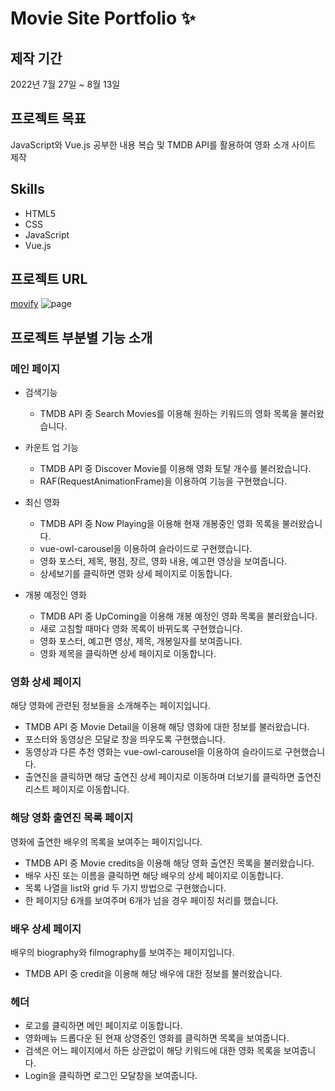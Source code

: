 # Movie Site Portfolio ✨

## 제작 기간

2022년 7월 27일 ~ 8월 13일

## 프로젝트 목표

JavaScript와 Vue.js 공부한 내용 복습 및 TMDB API를 활용하여 영화 소개 사이트 제작

## Skills

- HTML5
- CSS
- JavaScript
- Vue.js

## 프로젝트 URL

[movify](https://superb-entremet-0f24f9.netlify.app/)
![page](https://user-images.githubusercontent.com/82078896/184534702-52819ff5-fbfb-4276-b2c3-54b3af2ef744.png)

## 프로젝트 부분별 기능 소개

### 메인 페이지

- 검색기능

  - TMDB API 중 Search Movies를 이용해 원하는 키워드의 영화 목록을 불러왔습니다.

- 카운트 업 기능

  - TMDB API 중 Discover Movie를 이용해 영화 토탈 개수를 불러왔습니다.
  - RAF(RequestAnimationFrame)을 이용하여 기능을 구현했습니다.

- 최신 영화

  - TMDB API 중 Now Playing을 이용해 현재 개봉중인 영화 목록을 불러왔습니다.
  - vue-owl-carousel을 이용하여 슬라이드로 구현했습니다.
  - 영화 포스터, 제목, 평점, 장르, 영화 내용, 예고편 영상을 보여줍니다.
  - 상세보기를 클릭하면 영화 상세 페이지로 이동합니다.

- 개봉 예정인 영화
  - TMDB API 중 UpComing을 이용해 개봉 예정인 영화 목록을 불러왔습니다.
  - 새로 고침할 때마다 영화 목록이 바뀌도록 구현했습니다.
  - 영화 포스터, 예고편 영상, 제목, 개봉일자를 보여줍니다.
  - 영화 제목을 클릭하면 상세 페이지로 이동합니다.

### 영화 상세 페이지

해당 영화에 관련된 정보들을 소개해주는 페이지입니다.

- TMDB API 중 Movie Detail을 이용해 해당 영화에 대한 정보를 불러왔습니다.
- 포스터와 동영상은 모달로 창을 띄우도록 구현했습니다.
- 동영상과 다른 추천 영화는 vue-owl-carousel을 이용하여 슬라이드로 구현했습니다.
- 출연진을 클릭하면 해당 출연진 상세 페이지로 이동하며 더보기를 클릭하면 출연진 리스트 페이지로 이동합니다.

### 해당 영화 출연진 목록 페이지

영화에 출연한 배우의 목록을 보여주는 페이지입니다.

- TMDB API 중 Movie credits을 이용해 해당 영화 출연진 목록을 불러왔습니다.
- 배우 사진 또는 이름을 클릭하면 해당 배우의 상세 페이지로 이동합니다.
- 목록 나열을 list와 grid 두 가지 방법으로 구현했습니다.
- 한 페이지당 6개를 보여주며 6개가 넘을 경우 페이징 처리를 했습니다.

### 배우 상세 페이지

배우의 biography와 filmography를 보여주는 페이지입니다.

- TMDB API 중 credit을 이용해 해당 배우에 대한 정보를 불러왔습니다.

### 헤더

- 로고를 클릭하면 메인 페이지로 이동합니다.
- 영화메뉴 드롭다운 된 현재 상영중인 영화를 클릭하면 목록을 보여줍니다.
- 검색은 어느 페이지에서 하든 상관없이 해당 키워드에 대한 영화 목록을 보여줍니다.
- Login을 클릭하면 로그인 모달창을 보여줍니다.
